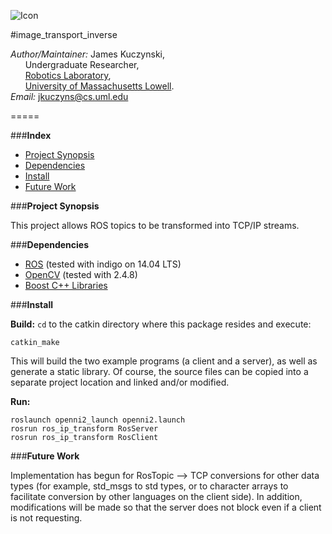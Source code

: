 ![Icon](https://github.com/DeepBlue14/ros_ip_transform/blob/master/icon.jpg)

#image_transport_inverse

*Author/Maintainer:* James Kuczynski,  
&nbsp;&nbsp;&nbsp;&nbsp;&nbsp;&nbsp;Undergraduate Researcher,  
&nbsp;&nbsp;&nbsp;&nbsp;&nbsp;&nbsp;[Robotics Laboratory][1],  
&nbsp;&nbsp;&nbsp;&nbsp;&nbsp;&nbsp;[University of Massachusetts Lowell][2].  
*Email:* jkuczyns@cs.uml.edu

=====

###**Index**

- [Project Synopsis](#project-synopsis)
- [Dependencies](#dependencies)
- [Install](#install)
- [Future Work](#future-work)


###**Project Synopsis**

This project allows ROS topics to be transformed into TCP/IP streams.


###**Dependencies**

- [ROS][3] (tested with indigo on 14.04 LTS)
- [OpenCV][4] (tested with 2.4.8)
- [Boost C++ Libraries][5]

###**Install**

**Build:**
```cd``` to the catkin directory where this package resides
and execute:
```
catkin_make
```
This will build the two example programs (a client and a server), as well as
generate a static library.  Of course, the source files can be copied into a
separate project location and linked and/or modified.

**Run:**
```
roslaunch openni2_launch openni2.launch
rosrun ros_ip_transform RosServer
rosrun ros_ip_transform RosClient
```


###**Future Work**

Implementation has begun for RosTopic --> TCP conversions for other data types (for example, std_msgs to std types, or to  character arrays to facilitate conversion by other languages on the client side).  In addition, modifications will be made so that the server does not block even if a client is not requesting.


[1]: http://robotics.cs.uml.edu/
[2]: http://www.uml.edu/
[3]: http://www.ros.org/
[4]: http://opencv.org/
[5]: http://www.boost.org/

